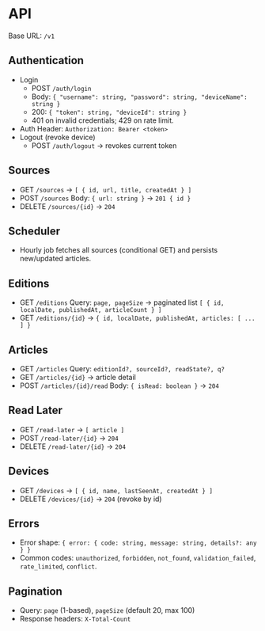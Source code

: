 # API

Base URL: `/v1`

## Authentication

- Login
  - POST `/auth/login`
  - Body: `{ "username": string, "password": string, "deviceName": string }`
  - 200: `{ "token": string, "deviceId": string }`
  - 401 on invalid credentials; 429 on rate limit.
- Auth Header: `Authorization: Bearer <token>`
- Logout (revoke device)
  - POST `/auth/logout` → revokes current token

## Sources

- GET `/sources` → `[ { id, url, title, createdAt } ]`
- POST `/sources` Body: `{ url: string }` → `201 { id }`
- DELETE `/sources/{id}` → `204`

## Scheduler

- Hourly job fetches all sources (conditional GET) and persists new/updated articles.

## Editions

- GET `/editions` Query: `page, pageSize` → paginated list `[ { id, localDate, publishedAt, articleCount } ]`
- GET `/editions/{id}` → `{ id, localDate, publishedAt, articles: [ ... ] }`

## Articles

- GET `/articles` Query: `editionId?, sourceId?, readState?, q?`
- GET `/articles/{id}` → article detail
- POST `/articles/{id}/read` Body: `{ isRead: boolean }` → `204`

## Read Later

- GET `/read-later` → `[ article ]`
- POST `/read-later/{id}` → `204`
- DELETE `/read-later/{id}` → `204`

## Devices

- GET `/devices` → `[ { id, name, lastSeenAt, createdAt } ]`
- DELETE `/devices/{id}` → `204` (revoke by id)

## Errors

- Error shape: `{ error: { code: string, message: string, details?: any } }`
- Common codes: `unauthorized`, `forbidden`, `not_found`, `validation_failed`, `rate_limited`, `conflict`.

## Pagination

- Query: `page` (1-based), `pageSize` (default 20, max 100)
- Response headers: `X-Total-Count`
